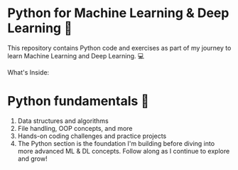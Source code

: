 # Python for Machine Learning & Deep Learning 🚀
This repository contains Python code and exercises as part of my journey to learn Machine Learning and Deep Learning. 💻

What's Inside:

# Python fundamentals 🐍
  1. Data structures and algorithms
  2. File handling, OOP concepts, and more
  3. Hands-on coding challenges and practice projects
  4. The Python section is the foundation I'm building before diving into more advanced ML & DL concepts. Follow along as I continue to explore and grow! 
